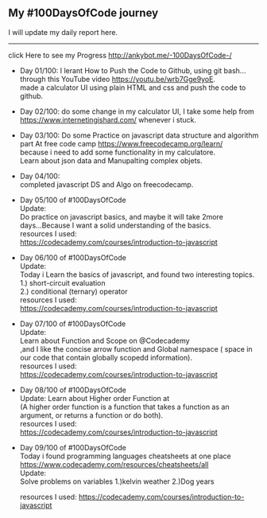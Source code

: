 
## My #100DaysOfCode journey

I will update my daily report here.

-------------------------------------------------------
click Here to see my Progress  http://ankybot.me/-100DaysOfCode-/ <br>

* Day 01/100: 
   I lerant How to Push the Code to Github, using git bash... through this YouTube video https://youtu.be/wrb7Gge9yoE. <br>
   made a calculator UI using plain HTML and css and push the code to github. <br>

* Day 02/100:
   do some change in my calculator UI, I take some help from https://www.internetingishard.com/ whenever i stuck.<br>

* Day 03/100:
   Do some Practice on javascript data structure and algorithm part At free code camp https://www.freecodecamp.org/learn/ <br>
   because i need to add some functionality in my calculatore. <br>
   Learn about json data and Manupalting complex objets. <br>

* Day 04/100: <br>
   completed javascript DS and Algo on freecodecamp.<br>


* Day 05/100 of #100DaysOfCode  <br>
   Update:<br>
   Do practice on javascript basics, and maybe it will take 2more days...Because I want a solid understanding of the basics.<br>
   resources I used:<br>
   https://codecademy.com/courses/introduction-to-javascript<br>


* Day 06/100 of #100DaysOfCode <br>
   Update:<br>
   Today i Learn the basics of javascript, and found two interesting topics.<br>
  1.) short-circuit evaluation<br>
  2.) conditional (ternary) operator<br>
     resources I used:<br>
     https://codecademy.com/courses/introduction-to-javascript<br>
 

* Day 07/100 of #100DaysOfCode <br>
   Update:<br>
   Learn about Function and Scope on @Codecademy<br>
   ,and I like the concise arrow function and Global namespace ( space in our code that contain globally scopedd information).<br>
   resources I used:<br>
   https://codecademy.com/courses/introduction-to-javascript<br>
   
* Day 08/100 of #100DaysOfCode <br>
   Update:
   Learn about Higher order Function at<br>
   (A higher order function is a function that takes a function as an argument, or returns a function or do both).<br>
   resources I used:<br>
   https://codecademy.com/courses/introduction-to-javascript<br>
   

* Day 09/100 of #100DaysOfCode <br>
   Today i found programming languages cheatsheets at one place https://www.codecademy.com/resources/cheatsheets/all <br>
   Update: <br>
   Solve problems on variables
   1.)kelvin weather
   2.)Dog years
   
   resources I used:
   https://codecademy.com/courses/introduction-to-javascript
